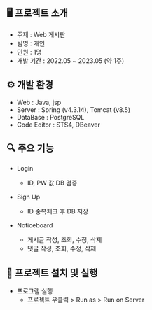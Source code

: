 ## 🖥 프로젝트 소개
- 주제 : Web 게시판
- 팀명 : 개인
- 인원 : 1명
- 개발 기간 : 2022.05 ~ 2023.05 (약 1주)


## ⚙ 개발 환경
- Web : Java, jsp
- Server : Spring (v4.3.14), Tomcat (v8.5)
- DataBase : PostgreSQL
- Code Editor : STS4, DBeaver


## 🔍 주요 기능
- Login
  - ID, PW 값 DB 검증

- Sign Up
  - ID 중복체크 후 DB 저장

- Noticeboard
  - 게시글 작성, 조회, 수정, 삭제
  - 댓글 작성, 조회, 수정, 삭제


## 🔁 프로젝트 설치 및 실행
- 프로그램 실행
  - 프로젝트 우클릭 > Run as > Run on Server
